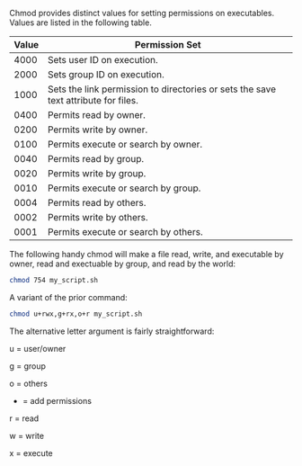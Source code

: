 Chmod provides distinct values for setting permissions on executables. Values are listed in the following table.

|Value |Permission Set             |
|------|---------------------------|
|4000  |Sets user ID on execution. |
|2000  |Sets group ID on execution.|
|1000  |Sets the link permission to directories or sets the save text attribute for files.
|0400  |Permits read by owner.
|0200  |Permits write by owner.
|0100  |Permits execute or search by owner.
|0040  |Permits read by group.
|0020  |Permits write by group.
|0010  |Permits execute or search by group.
|0004  |Permits read by others.
|0002  |Permits write by others.
|0001  |Permits execute or search by others.

The following handy chmod will make a file read, write, and executable by owner, read and exectuable by group, and read by the world:

```sh
chmod 754 my_script.sh
```

A variant of the prior command:

```sh
chmod u+rwx,g+rx,o+r my_script.sh
```

The alternative letter argument is fairly straightforward:

u = user/owner

g = group

o = others

+ = add permissions

r = read

w = write

x = execute